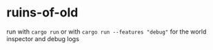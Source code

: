# ruins-of-old

run with `cargo run` or with `cargo run --features "debug"` for the world inspector and debug logs